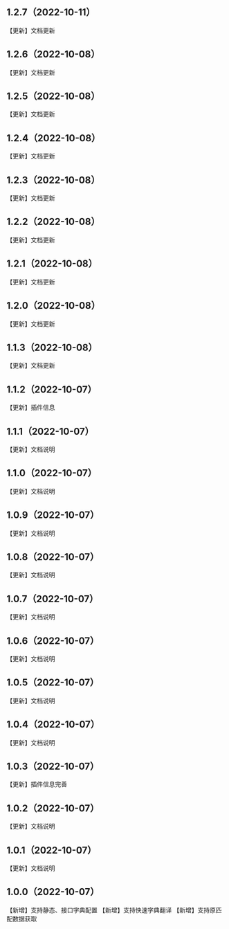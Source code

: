 ## 1.2.7（2022-10-11）
【更新】文档更新
## 1.2.6（2022-10-08）
【更新】文档更新
## 1.2.5（2022-10-08）
【更新】文档更新
## 1.2.4（2022-10-08）
【更新】文档更新
## 1.2.3（2022-10-08）
【更新】文档更新
## 1.2.2（2022-10-08）
【更新】文档更新
## 1.2.1（2022-10-08）
【更新】文档更新
## 1.2.0（2022-10-08）
【更新】文档更新
## 1.1.3（2022-10-08）
【更新】文档更新
## 1.1.2（2022-10-07）
【更新】插件信息
## 1.1.1（2022-10-07）
【更新】文档说明
## 1.1.0（2022-10-07）
【更新】文档说明
## 1.0.9（2022-10-07）
【更新】文档说明
## 1.0.8（2022-10-07）
【更新】文档说明
## 1.0.7（2022-10-07）
【更新】文档说明
## 1.0.6（2022-10-07）
【更新】文档说明
## 1.0.5（2022-10-07）
【更新】文档说明
## 1.0.4（2022-10-07）
【更新】文档说明
## 1.0.3（2022-10-07）
【更新】插件信息完善
## 1.0.2（2022-10-07）
【更新】文档说明
## 1.0.1（2022-10-07）
【更新】文档说明
## 1.0.0（2022-10-07）
【新增】支持静态、接口字典配置
【新增】支持快速字典翻译
【新增】支持原匹配数据获取
